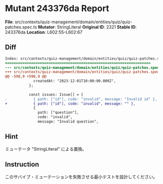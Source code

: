 # Mutant 243376da Report

**File**: src/contexts/quiz-management/domain/entities/quiz/quiz-patches.spec.ts
**Mutator**: StringLiteral
**Original ID**: 2321
**Stable ID**: 243376da
**Location**: L602:55–L602:67

## Diff

```diff
Index: src/contexts/quiz-management/domain/entities/quiz/quiz-patches.spec.ts
===================================================================
--- src/contexts/quiz-management/domain/entities/quiz/quiz-patches.spec.ts	original
+++ src/contexts/quiz-management/domain/entities/quiz/quiz-patches.spec.ts	mutated #2321
@@ -598,9 +598,9 @@
             createdAt: "2023-12-01T10:00:00.000Z",
           };
 
           const issues: Issue[] = [
-            { path: ["id"], code: "invalid", message: "Invalid id" },
+            { path: ["id"], code: "invalid", message: "" },
             {
               path: ["question"],
               code: "invalid",
               message: "Invalid question",
```

## Hint

ミューテータ "StringLiteral" による置換。

## Instruction

このサバイブ・ミューテーションを失敗させる最小テストを設計してください。
